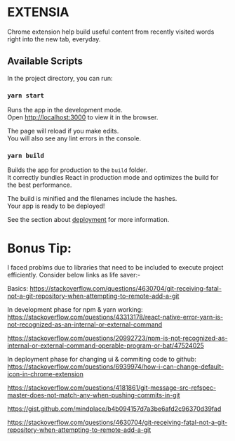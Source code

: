  # EXTENSIA
Chrome extension help build useful content from recently visited words right into the new tab, everyday.

## Available Scripts

In the project directory, you can run:

### `yarn start`

Runs the app in the development mode.\
Open [http://localhost:3000](http://localhost:3000) to view it in the browser.

The page will reload if you make edits.\
You will also see any lint errors in the console.

### `yarn build`

Builds the app for production to the `build` folder.\
It correctly bundles React in production mode and optimizes the build for the best performance.

The build is minified and the filenames include the hashes.\
Your app is ready to be deployed!

See the section about [deployment](https://facebook.github.io/create-react-app/docs/deployment) for more information.

# Bonus Tip:

I faced problms due to libraries that need to be included to execute project efficiently.
Consider below links as life saver:-

Basics:
https://stackoverflow.com/questions/4630704/git-receiving-fatal-not-a-git-repository-when-attempting-to-remote-add-a-git

In development phase for npm & yarn working:
https://stackoverflow.com/questions/43313178/react-native-error-yarn-is-not-recognized-as-an-internal-or-external-command

https://stackoverflow.com/questions/20992723/npm-is-not-recognized-as-internal-or-external-command-operable-program-or-bat/47524025

In deployment phase for changing ui & commiting code to github:
https://stackoverflow.com/questions/6939974/how-i-can-change-default-icon-in-chrome-extension

https://stackoverflow.com/questions/4181861/git-message-src-refspec-master-does-not-match-any-when-pushing-commits-in-git

https://gist.github.com/mindplace/b4b094157d7a3be6afd2c96370d39fad

https://stackoverflow.com/questions/4630704/git-receiving-fatal-not-a-git-repository-when-attempting-to-remote-add-a-git

 
 

